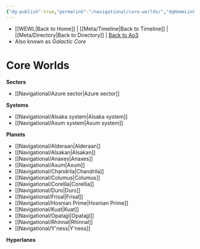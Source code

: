 ```yaml
---
{"dg-publish":true,"permalink":"/navigational/core-worlds/","dgHomeLink":false}
---
```


- [[WEWL\|Back to Home]] | [[Meta/Timeline\|Back to Timeline]] | [[Meta/Directory\|Back to Directory]] | [Back to Ao3](https://archiveofourown.org/works/19334440/chapters/45992584)
- Also known as *Galactic Core*

# Core Worlds


**Sectors**
- [[Navigational/Azure sector\|Azure sector]]

**Systems**
- [[Navigational/Alsaka system\|Alsaka system]]
- [[Navigational/Axum system\|Axum system]]

**Planets**
- [[Navigational/Alderaan\|Alderaan]]
- [[Navigational/Alsakan\|Alsakan]]
- [[Navigational/Anaxes\|Anaxes]]
- [[Navigational/Axum\|Axum]]
- [[Navigational/Chandrila\|Chandrila]]
- [[Navigational/Columus\|Columus]]
- [[Navigational/Corellia\|Corellia]]
- [[Navigational/Duro\|Duro]]
- [[Navigational/Frisal\|Frisal]]
- [[Navigational/Hosnian Prime\|Hosnian Prime]]
- [[Navigational/Kuat\|Kuat]]
- [[Navigational/Opatajji\|Opatajji]]
- [[Navigational/Rhinnal\|Rhinnal]]
- [[Navigational/Y'ness\|Y'ness]]

**Hyperlanes**
